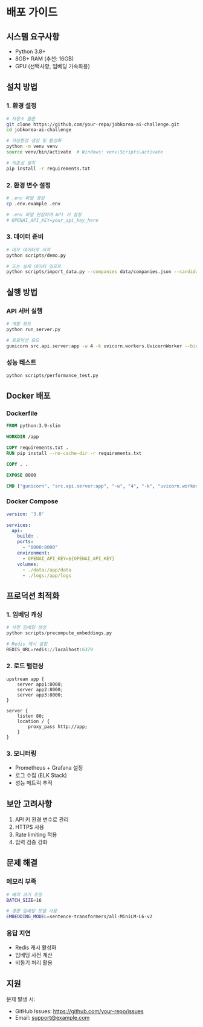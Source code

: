 # 배포 가이드

## 시스템 요구사항

- Python 3.8+
- 8GB+ RAM (추천: 16GB)
- GPU (선택사항, 임베딩 가속화용)

## 설치 방법

### 1. 환경 설정

```bash
# 저장소 클론
git clone https://github.com/your-repo/jobkorea-ai-challenge.git
cd jobkorea-ai-challenge

# 가상환경 생성 및 활성화
python -m venv venv
source venv/bin/activate  # Windows: venv\Scripts\activate

# 의존성 설치
pip install -r requirements.txt
```

### 2. 환경 변수 설정

```bash
# .env 파일 생성
cp .env.example .env

# .env 파일 편집하여 API 키 설정
# OPENAI_API_KEY=your_api_key_here
```

### 3. 데이터 준비

```bash
# 데모 데이터로 시작
python scripts/demo.py

# 또는 실제 데이터 임포트
python scripts/import_data.py --companies data/companies.json --candidates data/candidates.json
```

## 실행 방법

### API 서버 실행

```bash
# 개발 모드
python run_server.py

# 프로덕션 모드
gunicorn src.api.server:app -w 4 -k uvicorn.workers.UvicornWorker --bind 0.0.0.0:8000
```

### 성능 테스트

```bash
python scripts/performance_test.py
```

## Docker 배포

### Dockerfile

```dockerfile
FROM python:3.9-slim

WORKDIR /app

COPY requirements.txt .
RUN pip install --no-cache-dir -r requirements.txt

COPY . .

EXPOSE 8000

CMD ["gunicorn", "src.api.server:app", "-w", "4", "-k", "uvicorn.workers.UvicornWorker", "--bind", "0.0.0.0:8000"]
```

### Docker Compose

```yaml
version: '3.8'

services:
  api:
    build: .
    ports:
      - "8000:8000"
    environment:
      - OPENAI_API_KEY=${OPENAI_API_KEY}
    volumes:
      - ./data:/app/data
      - ./logs:/app/logs
```

## 프로덕션 최적화

### 1. 임베딩 캐싱

```python
# 사전 임베딩 생성
python scripts/precompute_embeddings.py

# Redis 캐시 설정
REDIS_URL=redis://localhost:6379
```

### 2. 로드 밸런싱

```nginx
upstream app {
    server app1:8000;
    server app2:8000;
    server app3:8000;
}

server {
    listen 80;
    location / {
        proxy_pass http://app;
    }
}
```

### 3. 모니터링

- Prometheus + Grafana 설정
- 로그 수집 (ELK Stack)
- 성능 메트릭 추적

## 보안 고려사항

1. API 키 환경 변수로 관리
2. HTTPS 사용
3. Rate limiting 적용
4. 입력 검증 강화

## 문제 해결

### 메모리 부족

```bash
# 배치 크기 조정
BATCH_SIZE=16

# 경량 임베딩 모델 사용
EMBEDDING_MODEL=sentence-transformers/all-MiniLM-L6-v2
```

### 응답 지연

- Redis 캐시 활성화
- 임베딩 사전 계산
- 비동기 처리 활용

## 지원

문제 발생 시:
- GitHub Issues: https://github.com/your-repo/issues
- Email: support@example.com